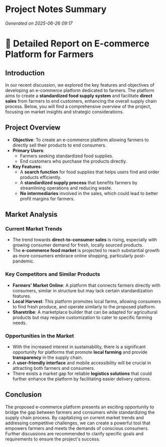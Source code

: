 # Project Notes Summary

*Generated on 2025-06-26 09:17*

# 🌾 **Detailed Report on E-commerce Platform for Farmers**

## **Introduction**
In our recent discussion, we explored the key features and objectives of developing an e-commerce platform dedicated to farmers. The platform aims to create a **standardized food supply system** and facilitate **direct sales** from farmers to end customers, enhancing the overall supply chain process. Below, you will find a comprehensive overview of the project, focusing on market insights and strategic considerations.

## **Project Overview**

- **Objective**: To create an e-commerce platform allowing farmers to directly sell their products to end consumers.
- **Primary Users**: 
  - Farmers seeking standardized food supplies.
  - End customers who purchase the products directly.
- **Key Features**:
  - A **search function** for food supplies that helps users find and order products efficiently.
  - A **standardized supply process** that benefits farmers by streamlining operations and reducing waste.
  - **No intermediaries** involved in the sales, which could lead to better profit margins for farmers.

## **Market Analysis**

### **Current Market Trends**

- The trend towards **direct-to-consumer sales** is rising, especially with growing consumer demand for fresh, locally sourced products.
- The **e-commerce food market** is projected to reach substantial growth as more consumers embrace online shopping, particularly post-pandemic.

### **Key Competitors and Similar Products**

- **Farmers' Market Online**: A platform that connects farmers directly with consumers, similar in structure but may lack certain standardization features.
- **Local Harvest**: This platform promotes local farms, allowing consumers to find fresh produce, and operate similarly to the proposed platform.
- **Sharetribe**: A marketplace builder that can be adapted for agricultural products but may require customization to cater to specific farming needs.

### **Opportunities in the Market**

- With the increased interest in sustainability, there is a significant opportunity for platforms that promote **local farming** and provide **transparency** in the supply chain.
- A **user-friendly interface** and mobile accessibility will be crucial in attracting both farmers and consumers.
- There exists a market gap for reliable **logistics solutions** that could further enhance the platform by facilitating easier delivery options.

## **Conclusion**

The proposed e-commerce platform presents an exciting opportunity to bridge the gap between farmers and consumers while standardizing the supply chain process. By capitalizing on current market trends and addressing competitive challenges, we can create a powerful tool that empowers farmers and meets the demands of conscious consumers. Further discussions are recommended to clarify specific goals and requirements to ensure the project's success.